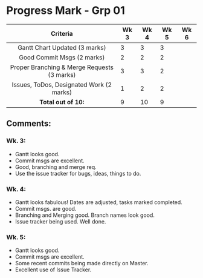 # Progress Mark - Grp 01

| Criteria                                    | Wk 3 | Wk 4 | Wk 5 | Wk 6|
| :-----------------------------------------: | ---- | ---- | ---- | --- |
| Gantt Chart Updated (3 marks)               | 3    | 3    | 3    |
| Good Commit Msgs (2 marks)                  | 2    | 2    | 2    |   
| Proper Branching & Merge Requests (3 marks) | 3    | 3    | 2    |
| Issues, ToDos, Designated Work (2 marks)    | 1    | 2    | 2    |
| **Total out of 10:**                        | 9    | 10   | 9    |

## Comments:
### Wk. 3:
* Gantt looks good.
* Commit msgs are excellent.
* Good, branching and merge req.
* Use the issue tracker for bugs, ideas, things to do.

### Wk. 4:
* Gantt looks fabulous! Dates are adjusted, tasks marked completed.
* Commit msgs. are good.
* Branching and Merging good. Branch names look good.
* Issue tracker being used. Well done.

### Wk. 5:
* Gantt looks good.
* Commit msgs are excellent.
* Some recent commits being made directly on Master.
* Excellent use of Issue Tracker.
